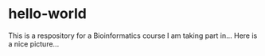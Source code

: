# hello-world
This is a respository for a Bioinformatics course I am taking part in...
Here is a nice picture...
